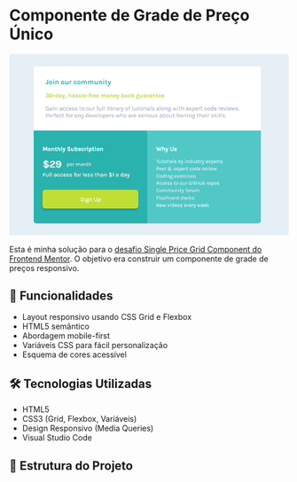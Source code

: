 # Componente de Grade de Preço Único

![Pré-visualização do design para o desafio](single-price-desktop.png)

Esta é minha solução para o [desafio Single Price Grid Component do Frontend Mentor](https://www.frontendmentor.io/challenges/single-price-grid-component-5ce41129d0ff452fec5abbbc). O objetivo era construir um componente de grade de preços responsivo.

## 🚀 Funcionalidades

- Layout responsivo usando CSS Grid e Flexbox
- HTML5 semântico
- Abordagem mobile-first
- Variáveis CSS para fácil personalização
- Esquema de cores acessível

## 🛠 Tecnologias Utilizadas

- HTML5
- CSS3 (Grid, Flexbox, Variáveis)
- Design Responsivo (Media Queries)
- Visual Studio Code

## 📂 Estrutura do Projeto
